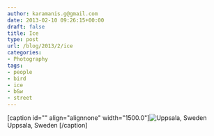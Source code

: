 ```yaml
---
author: karamanis.g@gmail.com
date: 2013-02-10 09:26:15+00:00
draft: false
title: Ice
type: post
url: /blog/2013/2/ice
categories:
- Photography
tags:
- people
- bird
- ice
- b&w
- street
---
```


[caption id="" align="alignnone" width="1500.0"]![ Uppsala, Sweden ](https://images.squarespace-cdn.com/content/v1/4f3f61bae4b063b909445965/1360488272486-PHTD4BXKFVSLUZJ1MS6S/ke17ZwdGBToddI8pDm48kF9aEDQaTpZHfWEO2zppK7Z7gQa3H78H3Y0txjaiv_0fDoOvxcdMmMKkDsyUqMSsMWxHk725yiiHCCLfrh8O1z5QPOohDIaIeljMHgDF5CVlOqpeNLcJ80NK65_fV7S1UX7HUUwySjcPdRBGehEKrDf5zebfiuf9u6oCHzr2lsfYZD7bBzAwq_2wCJyqgJebgg/20130209-R0013026.jpg?format=original)
 Uppsala, Sweden [/caption]
